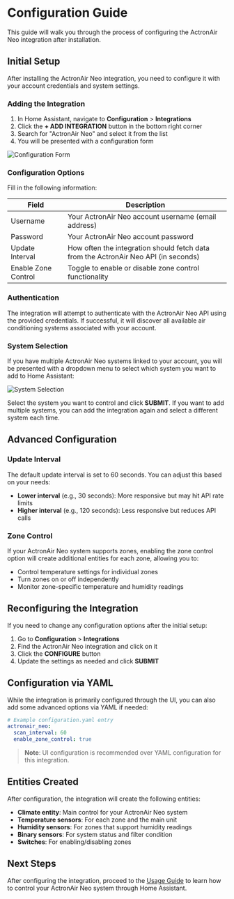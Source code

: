 # Configuration Guide

This guide will walk you through the process of configuring the ActronAir Neo integration after installation.

## Initial Setup

After installing the ActronAir Neo integration, you need to configure it with your account credentials and system settings.

### Adding the Integration

1. In Home Assistant, navigate to **Configuration** > **Integrations**
2. Click the **+ ADD INTEGRATION** button in the bottom right corner
3. Search for "ActronAir Neo" and select it from the list
4. You will be presented with a configuration form

![Configuration Form](../assets/images/config_form.png)

### Configuration Options

Fill in the following information:

| Field | Description |
|-------|-------------|
| Username | Your ActronAir Neo account username (email address) |
| Password | Your ActronAir Neo account password |
| Update Interval | How often the integration should fetch data from the ActronAir Neo API (in seconds) |
| Enable Zone Control | Toggle to enable or disable zone control functionality |

### Authentication

The integration will attempt to authenticate with the ActronAir Neo API using the provided credentials. If successful, it will discover all available air conditioning systems associated with your account.

### System Selection

If you have multiple ActronAir Neo systems linked to your account, you will be presented with a dropdown menu to select which system you want to add to Home Assistant:

![System Selection](../assets/images/system_selection.png)

Select the system you want to control and click **SUBMIT**. If you want to add multiple systems, you can add the integration again and select a different system each time.

## Advanced Configuration

### Update Interval

The default update interval is set to 60 seconds. You can adjust this based on your needs:

- **Lower interval** (e.g., 30 seconds): More responsive but may hit API rate limits
- **Higher interval** (e.g., 120 seconds): Less responsive but reduces API calls

### Zone Control

If your ActronAir Neo system supports zones, enabling the zone control option will create additional entities for each zone, allowing you to:

- Control temperature settings for individual zones
- Turn zones on or off independently
- Monitor zone-specific temperature and humidity readings

## Reconfiguring the Integration

If you need to change any configuration options after the initial setup:

1. Go to **Configuration** > **Integrations**
2. Find the ActronAir Neo integration and click on it
3. Click the **CONFIGURE** button
4. Update the settings as needed and click **SUBMIT**

## Configuration via YAML

While the integration is primarily configured through the UI, you can also add some advanced options via YAML if needed:

```yaml
# Example configuration.yaml entry
actronair_neo:
  scan_interval: 60
  enable_zone_control: true
```

> **Note**: UI configuration is recommended over YAML configuration for this integration.

## Entities Created

After configuration, the integration will create the following entities:

- **Climate entity**: Main control for your ActronAir Neo system
- **Temperature sensors**: For each zone and the main unit
- **Humidity sensors**: For zones that support humidity readings
- **Binary sensors**: For system status and filter condition
- **Switches**: For enabling/disabling zones

## Next Steps

After configuring the integration, proceed to the [Usage Guide](usage.md) to learn how to control your ActronAir Neo system through Home Assistant.
